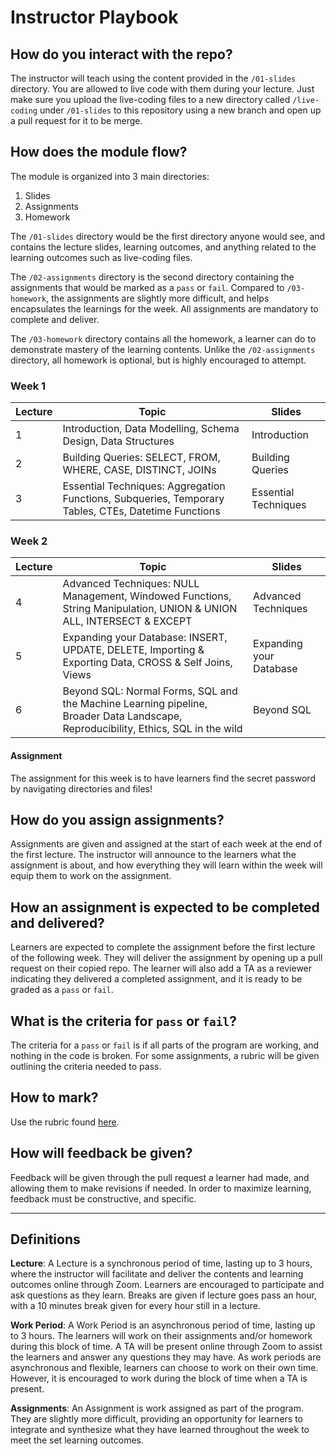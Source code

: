 # Instructor Playbook

## How do you interact with the repo?
The instructor will teach using the content provided in the `/01-slides` directory. You are allowed to live code with them during your lecture. Just make sure you upload the live-coding files to a new directory called `/live-coding` under `/01-slides` to this repository using a new branch and open up a pull request for it to be merge.

## How does the module flow?
The module is organized into 3 main directories:
1. Slides
2. Assignments
3. Homework

The `/01-slides` directory would be the first directory anyone would see, and contains the lecture slides, learning outcomes, and anything related to the learning outcomes such as live-coding files.

The `/02-assignments` directory is the second directory containing the assignments that would be marked as a `pass` or `fail`. Compared to `/03-homework`, the assignments are slightly more difficult, and helps encapsulates the learnings for the week. All assignments are mandatory to complete and deliver.

The `/03-homework` directory contains all the homework, a learner can do to demonstrate mastery of the learning contents. Unlike the `/02-assignments` directory, all homework is optional, but is highly encouraged to attempt.

### Week 1

| Lecture | Topic | Slides |
| --- | --- | --- |
| 1 | Introduction, Data Modelling, Schema Design, Data Structures | Introduction |
| 2 | Building Queries: SELECT, FROM, WHERE, CASE, DISTINCT, JOINs | Building Queries |
| 3 | Essential Techniques: Aggregation Functions, Subqueries, Temporary Tables, CTEs, Datetime Functions | Essential Techniques|

### Week 2

| Lecture | Topic | Slides |
| --- | --- | --- |
| 4 | Advanced Techniques: NULL Management, Windowed Functions, String Manipulation, UNION & UNION ALL, INTERSECT & EXCEPT | Advanced Techniques |
| 5 | Expanding your Database: INSERT, UPDATE, DELETE, Importing & Exporting Data, CROSS & Self Joins, Views | Expanding your Database |
| 6 | Beyond SQL: Normal Forms, SQL and the Machine Learning pipeline, Broader Data Landscape, Reproducibility, Ethics, SQL in the wild | Beyond SQL |

#### Assignment
The assignment for this week is to have learners find the secret password by navigating directories and files!

## How do you assign assignments?
Assignments are given and assigned at the start of each week at the end of the first lecture. The instructor will announce to the learners what the assignment is about, and how everything they will learn within the week will equip them to work on the assignment.

## How an assignment is expected to be completed and delivered?
Learners are expected to complete the assignment before the first lecture of the following week. They will deliver the assignment by opening up a pull request on their copied repo. The learner will also add a TA as a reviewer indicating they delivered a completed assignment, and it is ready to be graded as a `pass` or `fail`.

## What is the criteria for `pass` or `fail`?
The criteria for a `pass` or `fail` is if all parts of the program are working, and nothing in the code is broken. For some assignments, a rubric will be given outlining the criteria needed to pass.

## How to mark?
Use the rubric found [here](/02-assignments/Assignment%201%20Rubric.pdf).

## How will feedback be given?
Feedback will be given through the pull request a learner had made, and allowing them to make revisions if needed. In order to maximize learning, feedback must be constructive, and specific.

<hr>

## Definitions
**Lecture**: A Lecture is a synchronous period of time, lasting up to 3 hours, where the instructor will facilitate and deliver the contents and learning outcomes online through Zoom. Learners are encouraged to participate and ask questions as they learn. Breaks are given if lecture goes pass an hour, with a 10 minutes break given for every hour still in a lecture.

**Work Period**: A Work Period is an asynchronous period of time, lasting up to 3 hours. The learners will work on their assignments and/or homework during this block of time. A TA will be present online through Zoom to assist the learners and answer any questions they may have. As work periods are asynchronous and flexible, learners can choose to work on their own time. However, it is encouraged to work during the block of time when a TA is present.

**Assignments**: An Assignment is work assigned as part of the program. They are slightly more difficult, providing an opportunity for learners to integrate and synthesize what they have learned throughout the week to meet the set learning outcomes.
